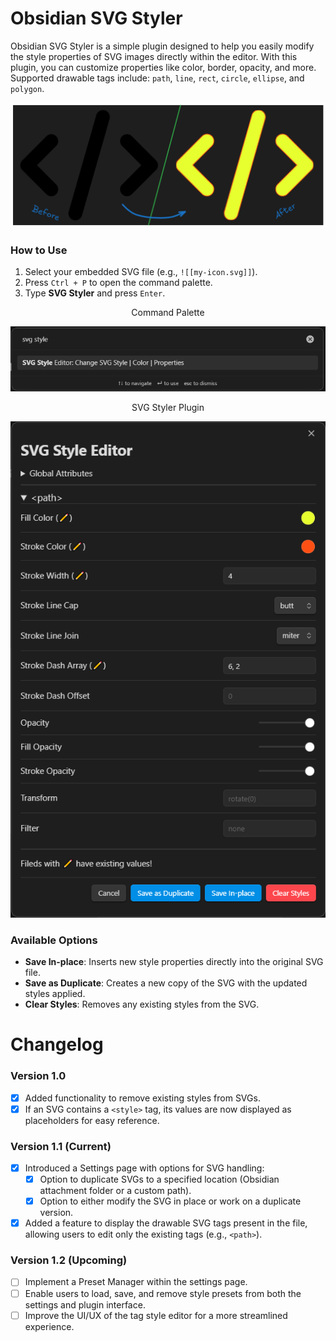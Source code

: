 # Obsidian SVG Styler

Obsidian SVG Styler is a simple plugin designed to help you easily modify the style properties of SVG images directly within the editor. With this plugin, you can customize properties like color, border, opacity, and more. Supported drawable tags include: `path`, `line`, `rect`, `circle`, `ellipse`, and `polygon`.
<div align="center">
  <img src="images/banner.png">
</div>


### How to Use

1. Select your embedded SVG file (e.g., `![[my-icon.svg]]`).
2. Press `Ctrl + P` to open the command palette.
3. Type **SVG Styler** and press `Enter`.

<div align="center">
  <p>Command Palette</p>
  <img src="images/svg_command_pallete.png" alt="Command Palette">
  <p>SVG Styler Plugin</p>
  <img src="images/svg_plugin.png" alt="SVG Styler Plugin">
</div>

### Available Options

- **Save In-place**: Inserts new style properties directly into the original SVG file.
- **Save as Duplicate**: Creates a new copy of the SVG with the updated styles applied.
- **Clear Styles**: Removes any existing styles from the SVG.

# Changelog

### Version 1.0

- [x] Added functionality to remove existing styles from SVGs.
- [x] If an SVG contains a `<style>` tag, its values are now displayed as placeholders for easy reference.

### Version 1.1 (Current)

- [x] Introduced a Settings page with options for SVG handling:
  - [x] Option to duplicate SVGs to a specified location (Obsidian attachment folder or a custom path).
  - [x] Option to either modify the SVG in place or work on a duplicate version.
- [x] Added a feature to display the drawable SVG tags present in the file, allowing users to edit only the existing tags (e.g., `<path>`).

### Version 1.2 (Upcoming)

- [ ] Implement a Preset Manager within the settings page.
- [ ] Enable users to load, save, and remove style presets from both the settings and plugin interface.
- [ ] Improve the UI/UX of the tag style editor for a more streamlined experience.
